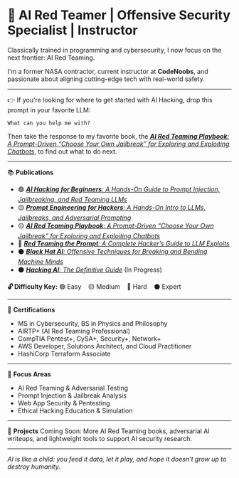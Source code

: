 # 👾 **AI Red Teamer | Offensive Security Specialist | Instructor**  
Classically trained in programming and cybersecurity, I now focus on the next frontier: AI Red Teaming.

I'm a former NASA contractor, current instructor at **CodeNoobs**, and passionate about aligning cutting-edge tech with real-world safety.

---

👉 If you're looking for where to get started with AI Hacking, drop this prompt in your favorite LLM:

```
What can you help me with?
```

Then take the response to my favorite book, the [***AI Red Teaming Playbook**: A Prompt-Driven “Choose Your Own Jailbreak” for Exploring and Exploiting Chatbots*](https://github.com/randalltr/ai-red-teaming-playbook/blob/main/chapters/01-begin-the-recon.md#-how-to-read-the-response), to find out what to do next.

---

📚 **Publications**
- 🟢 [***AI Hacking for Beginners**: A Hands-On Guide to Prompt Injection, Jailbreaking, and Red Teaming LLMs*](https://github.com/randalltr/ai-hacking-for-beginners)
- 🟡 [***Prompt Engineering for Hackers**: A Hands-On Intro to LLMs, Jailbreaks, and Adversarial Prompting*](https://github.com/randalltr/prompt-engineering-for-hackers)
- 🟡 [***AI Red Teaming Playbook**: A Prompt-Driven “Choose Your Own Jailbreak” for Exploring and Exploiting Chatbots*](https://github.com/randalltr/ai-red-teaming-playbook)
- 🔴 [***Red Teaming the Prompt**: A Complete Hacker’s Guide to LLM Exploits*](https://github.com/randalltr/red-teaming-the-prompt)
- ⚫️ [***Black Hat AI**: Offensive Techniques for Breaking and Bending Machine Minds*](https://github.com/randalltr/black-hat-ai)
- ⚫️ [***Hacking AI**: The Definitive Guide*](https://github.com/randalltr/hacking-ai-definitive-guide) (In Progress)

**🔓 Difficulty Key:** 🟢 Easy &nbsp;&nbsp; 🟡 Medium &nbsp;&nbsp; 🔴 Hard &nbsp;&nbsp; ⚫️ Expert

---

🔐 **Certifications**
- MS in Cybersecurity, BS in Physics and Philosophy  
- AIRTP+ (AI Red Teaming Professional)  
- CompTIA Pentest+, CySA+, Security+, Network+  
- AWS Developer, Solutions Architect, and Cloud Practitioner 
- HashiCorp Terraform Associate

---

🧠 **Focus Areas**
- AI Red Teaming & Adversarial Testing  
- Prompt Injection & Jailbreak Analysis  
- Web App Security & Pentesting  
- Ethical Hacking Education & Simulation  

---

🔬 **Projects**
Coming Soon: More AI Red Teaming books, adversarial AI writeups, and lightweight tools to support AI security research.

---

*AI is like a child: you feed it data, let it play, and hope it doesn’t grow up to destroy humanity.*
